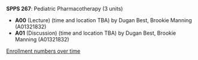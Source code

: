 **SPPS 267**: Pediatric Pharmacotherapy (3 units)

- **A00** (Lecture) (time and location TBA) by Dugan Best, Brookie Manning (A01321832)
- **A01** (Discussion) (time and location TBA) by Dugan Best, Brookie Manning (A01321832)

[Enrollment numbers over time](./SPPS267.tsv)
